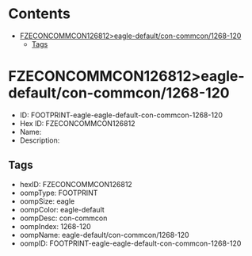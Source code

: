 



Contents
========

* [FZECONCOMMCON126812>eagle-default/con-commcon/1268-120](#fzeconcommcon126812eagle-defaultcon-commcon1268-120)
	* [Tags](#tags)

# FZECONCOMMCON126812>eagle-default/con-commcon/1268-120

- ID: FOOTPRINT-eagle-eagle-default-con-commcon-1268-120
- Hex ID: FZECONCOMMCON126812
- Name: 
- Description: 

## Tags

- hexID: FZECONCOMMCON126812
- oompType: FOOTPRINT
- oompSize: eagle
- oompColor: eagle-default
- oompDesc: con-commcon
- oompIndex: 1268-120
- oompName: eagle-default/con-commcon/1268-120
- oompID: FOOTPRINT-eagle-eagle-default-con-commcon-1268-120
